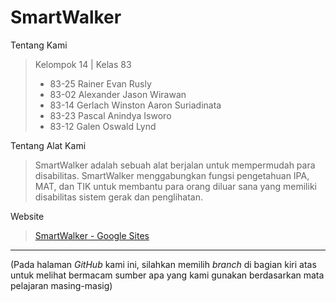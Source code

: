 # SmartWalker

Tentang Kami
> Kelompok 14 | Kelas 83
> - 83-25	Rainer Evan Rusly
> - 83-02	Alexander Jason Wirawan
> - 83-14	Gerlach Winston Aaron Suriadinata
> - 83-23	Pascal Anindya Isworo
> - 83-12	Galen Oswald Lynd

Tentang Alat Kami
>SmartWalker adalah sebuah alat berjalan untuk mempermudah para disabilitas. SmartWalker menggabungkan fungsi pengetahuan IPA, MAT, dan TIK untuk membantu para orang diluar sana yang memiliki disabilitas sistem gerak dan penglihatan.

Website
>[SmartWalker - Google Sites](https://sites.google.com/smp.kanisius.edu/smartwalker/) 

_________________________________________________________________________________________________________________________________________________________________
(Pada halaman _GitHub_ kami ini, silahkan memilih _branch_ di bagian kiri atas untuk melihat bermacam sumber apa yang kami gunakan berdasarkan mata pelajaran masing-masig)
